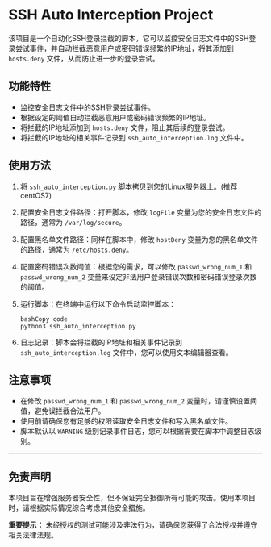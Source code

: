 # SSH Auto Interception Project

​		该项目是一个自动化SSH登录拦截的脚本，它可以监控安全日志文件中的SSH登录尝试事件，并自动拦截恶意用户或密码错误频繁的IP地址，将其添加到 `hosts.deny` 文件，从而防止进一步的登录尝试。



## 功能特性

- 监控安全日志文件中的SSH登录尝试事件。
- 根据设定的阈值自动拦截恶意用户或密码错误频繁的IP地址。
- 将拦截的IP地址添加到 `hosts.deny` 文件，阻止其后续的登录尝试。
- 将拦截的IP地址的相关事件记录到 `ssh_auto_interception.log` 文件中。



## 使用方法

1. 将 `ssh_auto_interception.py` 脚本拷贝到您的Linux服务器上。(推荐centOS7)

2. 配置安全日志文件路径：打开脚本，修改 `logFile` 变量为您的安全日志文件的路径，通常为 `/var/log/secure`。

3. 配置黑名单文件路径：同样在脚本中，修改 `hostDeny` 变量为您的黑名单文件的路径，通常为 `/etc/hosts.deny`。

4. 配置密码错误次数阈值：根据您的需求，可以修改 `passwd_wrong_num_1` 和 `passwd_wrong_num_2` 变量来设定非法用户登录错误次数和密码错误登录次数的阈值。

5. 运行脚本：在终端中运行以下命令启动监控脚本：

   ```
   bashCopy code
   python3 ssh_auto_interception.py
   ```

6. 日志记录：脚本会将拦截的IP地址和相关事件记录到 `ssh_auto_interception.log` 文件中，您可以使用文本编辑器查看。



## 注意事项

- 在修改 `passwd_wrong_num_1` 和 `passwd_wrong_num_2` 变量时，请谨慎设置阈值，避免误拦截合法用户。
- 使用前请确保您有足够的权限读取安全日志文件和写入黑名单文件。
- 脚本默认以 `WARNING` 级别记录事件日志，您可以根据需要在脚本中调整日志级别。

------



## 免责声明

​			本项目旨在增强服务器安全性，但不保证完全抵御所有可能的攻击。使用本项目时，请根据实际情况综合考虑其他安全措施。

**重要提示：** 未经授权的测试可能涉及非法行为，请确保您获得了合法授权并遵守相关法律法规。